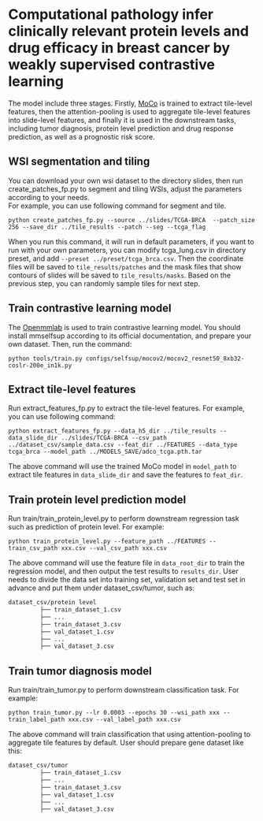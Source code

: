 # Computational pathology infer clinically relevant protein levels and drug efficacy in breast cancer by weakly supervised contrastive learning

The model include three stages. Firstly, [MoCo](https://arxiv.org/pdf/1911.05722.pdf) is trained to extract tile-level features, 
then the attention-pooling is used to aggregate tile-level features into slide-level features, 
and finally it is used in the downstream tasks, including tumor diagnosis, protein level prediction and drug response prediction, as well as a prognostic risk score.


## WSI segmentation and tiling
You can download your own wsi dataset to the directory slides, 
then run create_patches_fp.py to segment and tiling WSIs, 
adjust the parameters according to your needs.  
For example, you can use following command for segment and tile.  

``` shell
python create_patches_fp.py --source ../slides/TCGA-BRCA  --patch_size 256 --save_dir ../tile_results --patch --seg --tcga_flag
```
When you run this command, it will run in default parameters, if you want to run with your own parameters, you can modify tcga_lung.csv in directory preset, and add ```--preset ../preset/tcga_brca.csv```.
Then the coordinate files will be saved to ```tile_results/patches``` and the mask files that show contours of slides will be saved to ```tile_results/masks```.
Based on the previous step, you can randomly sample tiles for next step.

## Train contrastive learning model
The [Openmmlab](https://openmmlab.org.cn/) is used to train contrastive learning model. You should install mmselfsup according to its official documentation, and prepare your own dataset. Then, run the command:
``` shell
python tools/train.py configs/selfsup/mocov2/mocov2_resnet50_8xb32-coslr-200e_in1k.py
```

## Extract tile-level features
Run extract_features_fp.py to extract the tile-level features.
For example, you can use following command:  

``` shell
python extract_features_fp.py --data_h5_dir ../tile_results --data_slide_dir ../slides/TCGA-BRCA --csv_path ../dataset_csv/sample_data.csv --feat_dir ../FEATURES --data_type tcga_brca --model_path ../MODELS_SAVE/adco_tcga.pth.tar
```
The above command will use the trained MoCo model in ```model_path``` to extract tile features in ```data_slide_dir```
and save the features to ```feat_dir```. 

## Train protein level prediction model
Run train/train_protein_level.py to perform downstream regression task such as prediction of protein level. For example:  
``` shell
python train_protein_level.py --feature_path ../FEATURES --train_csv_path xxx.csv --val_csv_path xxx.csv
```
The above command will use the feature file in ```data_root_dir``` to train the regression model, and then output the test results to ```results_dir```.
User needs to divide the data set into training set, validation set and test set in advance and put them under dataset_csv/tumor, such as:  

``` bash
dataset_csv/protein level
	     ├── train_dataset_1.csv
	     ├── ...
	     ├── train_dataset_3.csv
	     ├── val_dataset_1.csv
	     ├── ...
	     ├── val_dataset_3.csv
```
## Train tumor diagnosis model
Run train/train_tumor.py to perform downstream classification task. For example:  
``` shell
python train_tumor.py --lr 0.0003 --epochs 30 --wsi_path xxx --train_label_path xxx.csv --val_label_path xxx.csv
```
The above command will train classification that using attention-pooling to aggregate tile features by default. User should prepare gene dataset like this:  
``` bash
dataset_csv/tumor
	     ├── train_dataset_1.csv
	     ├── ...
	     ├── train_dataset_3.csv
	     ├── val_dataset_1.csv
	     ├── ...
	     ├── val_dataset_3.csv
```

